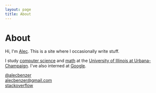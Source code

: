 ```yaml
---
layout: page
title: About
---
```

# About

Hi, I'm [Alec](/). This is a site where I occasionally write stuff.

I study [computer science](http://cs.uiuc.edu) and [math](http://math.uiuc.edu) at the [University of Illinois at Urbana-Champaign](http://uiuc.edu). I've also interned at [Google](http://google.com/about/company).


[@alecbenzer](http://twitter.com/alecbenzer)  
[alecbenzer@gmail.com](mailto:alecbenzer@gmail.com)  
[stackoverflow](http://stackoverflow.com/users/598940/alecbenzer)  
